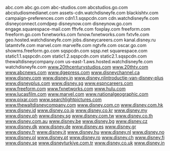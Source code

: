 abc.com
abc.go.com
abc-studios.com
abcstudios.go.com
abcstudiosmedianet.com
assets-cdn.watchdisneyfe.com
blackishtv.com
campaign-preferences.com
cdn1.1.sqspcdn.com
cdn.watchdisneyfe.com
disneyconnect.comdpep
disneynow.com
disneynow.go.com
engage.squarespace-mail.com
fftvfe.com
foxplay.com
freeform.com
freeform.go.com
fxnetworks.com
fxnow.fxnetworks.com
fxtvfe.com
geo.hosted.watchdisneyfe.com
jobs.disneycareers.com
kanal.disney.ru
latamtvfe.com
marvel.com
marvelfe.com
ngtvfe.com
oscar.go.com
showms.freeform.go.com
sqspcdn.com
sqsp.net
squarespace.com
static1.1.sqspcdn.com
static1.2.sqspcdn.com
static2.1.sqspcdn.com
thewaltdisneycompany.com
us-east-1.aws.hosted.watchdisneyfe.com
watchdisneyfe.com
www.20thcenturystudios.com
www.20thtv.com
www.abcnews.com
www.dgepress.com
www.disneychannel.ca
www.disney.com
www.disney.in
www.disney.nlintroductie-van-disney-plus
www.disneyplus.com
www.disney.sg
www.espncareers.com
www.freeform.com
www.fxnetworks.com
www.hulu.com
www.lucasfilm.com
www.marvel.com
www.nationalgeographic.com
www.pixar.com
www.searchlightpictures.com
www.thewaltdisneycompany.com
www.disney.com.cn
www.disney.com.hk
www.disney.id
www.disney.co.jp
www.disney.co.kr
www.disney.my
www.disney.ph
www.disney.sg
www.disney.com.tw
www.disney.co.th
www.disney.com.au
www.disney.be
www.disney.bg
www.disney.cz
www.disney.dk
www.disney.de
www.disney.es
www.disney.gr
www.disney.fr
www.disney.it
www.disney.hu
www.disney.nl
www.disney.no
www.disney.pl
www.disney.pt
www.disney.ro
www.disney.ch
www.disney.fi
www.disney.se
www.disneyturkiye.com.tr
www.disney.co.uk
www.disney.in
